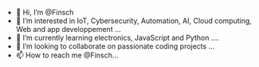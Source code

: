 - 👋 Hi, I’m @Finsch
- 👀 I’m interested in IoT, Cybersecurity, Automation, AI, Cloud computing, Web and app developpement ...
- 🌱 I’m currently learning electronics, JavaScript and Python ....
- 💞️ I’m looking to collaborate on passionate coding projects ...
- 📫 How to reach me @Finsch...

<!---
Finsch/Finsch is a ✨ special ✨ repository because its `README.md` (this file) appears on your GitHub profile.
You can click the Preview link to take a look at your changes.
--->
